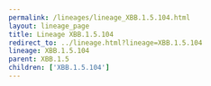 ```yaml
---
permalink: /lineages/lineage_XBB.1.5.104.html
layout: lineage_page
title: Lineage XBB.1.5.104
redirect_to: ../lineage.html?lineage=XBB.1.5.104
lineage: XBB.1.5.104
parent: XBB.1.5
children: ['XBB.1.5.104']
---
```

